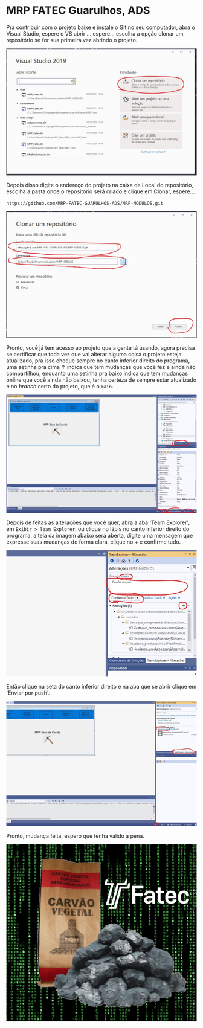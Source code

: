 # MRP FATEC Guarulhos, ADS

Pra contribuir com o projeto baixe e instale o [Git](https://git-scm.com/downloads) no seu computador, abra o Visual Studio, espere o VS abrir ... espere... escolha a opção clonar um repositório se for sua primeira vez abrindo o projeto.

![VSCode](/img/vs-git1.jpg)

Depois disso digite o endereço do projeto na caixa de Local do repositório, escolha a pasta onde o repositório será criado e clique em Clonar, espere...

```
https://github.com/MRP-FATEC-GUARULHOS-ADS/MRP-MODULOS.git
```

![VSCode](/img/vs-git2.jpg)

Pronto, você já tem acesso ao projeto que a gente tá usando, agora precisa se certificar que toda vez que vai alterar alguma coisa o projeto esteja atualizado, pra isso cheque sempre no canto inferior direito do programa, uma setinha pra cima ↑ indica que tem mudanças que você fez e ainda não compartilhou, enquanto uma setinha pra baixo indica que tem mudanças online que você ainda não baixou, tenha certeza de sempre estar atualizado e no *branch* certo do projeto, que é o `main`.

![VSCode](/img/vs-git3.jpg)

Depois de feitas as alterações que você quer, abra a aba 'Team Explorer', em `Exibir > Team Explorer`, ou clique no lápis no canto inferior direito do programa, a tela da imagem abaixo será aberta, digite uma mensagem que expresse suas mudanças de forma clara, clique no + e confirme tudo.

![VSCode](/img/vs-git4.jpg)

Então clique na seta do canto inferior direito e na aba que se abrir clique em 'Enviar por push'.

![VSCode](/img/vs-git5.jpg)

Pronto, mudança feita, espero que tenha valido a pena.

![Saco de carvão](/img/logo.png)

